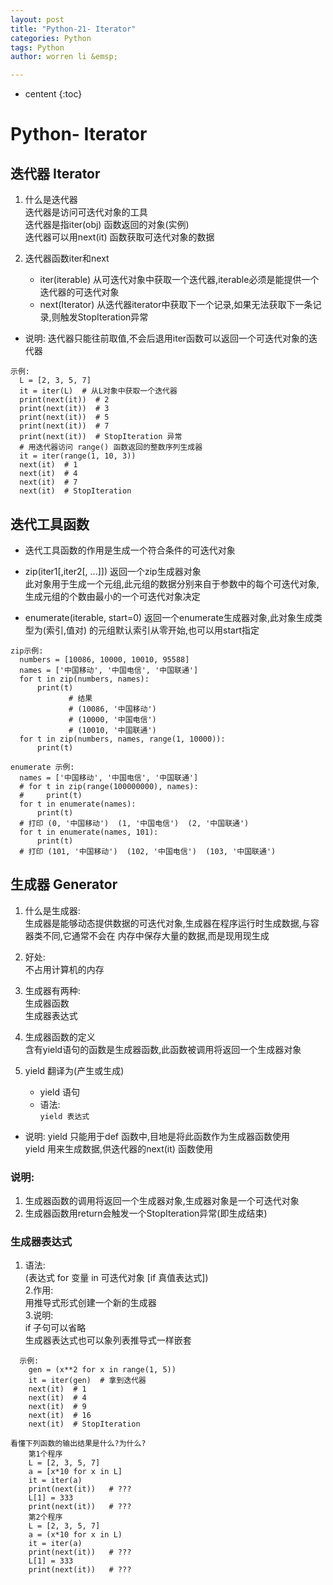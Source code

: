 ```yaml
---
layout: post
title: "Python-21- Iterator"
categories: Python
tags: Python 
author: worren li &emsp;

---
```


* centent
{:toc}

# Python- Iterator
## 迭代器 Iterator
1. 什么是迭代器  
   迭代器是访问可迭代对象的工具  
   迭代器是指iter(obj) 函数返回的对象(实例)  
   迭代器可以用next(it) 函数获取可迭代对象的数据  

2. 迭代器函数iter和next  
    * iter(iterable) 从可迭代对象中获取一个迭代器,iterable必须是能提供一个迭代器的可迭代对象  
    * next(Iterator)  从迭代器iterator中获取下一个记录,如果无法获取下一条记录,则触发StopIteration异常  

* 说明:
   迭代器只能往前取值,不会后退用iter函数可以返回一个可迭代对象的迭代器   
```
示例:
  L = [2, 3, 5, 7]
  it = iter(L)  # 从L对象中获取一个迭代器
  print(next(it))  # 2
  print(next(it))  # 3
  print(next(it))  # 5
  print(next(it))  # 7
  print(next(it))  # StopIteration 异常
  # 用迭代器访问 range() 函数返回的整数序列生成器
  it = iter(range(1, 10, 3))
  next(it)  # 1
  next(it)  # 4
  next(it)  # 7
  next(it)  # StopIteration
```
## 迭代工具函数
* 迭代工具函数的作用是生成一个符合条件的可迭代对象  

* zip(iter1[,iter2[, ...]])  返回一个zip生成器对象  
   此对象用于生成一个元组,此元组的数据分别来自于参数中的每个可迭代对象,生成元组的个数由最小的一个可迭代对象决定  

* enumerate(iterable, start=0)  返回一个enumerate生成器对象,此对象生成类型为(索引,值对) 的元组默认索引从零开始,也可以用start指定  

```
zip示例:
  numbers = [10086, 10000, 10010, 95588]
  names = ['中国移动', '中国电信', '中国联通']
  for t in zip(numbers, names):
      print(t)
             # 结果
             # (10086, '中国移动')
             # (10000, '中国电信')
             # (10010, '中国联通')
  for t in zip(numbers, names, range(1, 10000)):
      print(t)
```
```
enumerate 示例:
  names = ['中国移动', '中国电信', '中国联通']
  # for t in zip(range(100000000), names):
  #     print(t)
  for t in enumerate(names):
      print(t)
  # 打印 (0, '中国移动')  (1, '中国电信')  (2, '中国联通')
  for t in enumerate(names, 101):
      print(t)
  # 打印 (101, '中国移动')  (102, '中国电信')  (103, '中国联通')
```

## 生成器 Generator
1. 什么是生成器:  
   生成器是能够动态提供数据的可迭代对象,生成器在程序运行时生成数据,与容器类不同,它通常不会在  内存中保存大量的数据,而是现用现生成  

2. 好处:  
   不占用计算机的内存  

3. 生成器有两种:  
   生成器函数  
   生成器表达式  

3. 生成器函数的定义  
   含有yield语句的函数是生成器函数,此函数被调用将返回一个生成器对象  

4. yield 翻译为(产生或生成)   
    * yield 语句  
    * 语法:  
      `yield 表达式`
* 说明:
    yield 只能用于def 函数中,目地是将此函数作为生成器函数使用  
    yield 用来生成数据,供迭代器的next(it) 函数使用  

### 说明:
   1. 生成器函数的调用将返回一个生成器对象,生成器对象是一个可迭代对象  
   2. 生成器函数用return会触发一个StopIteration异常(即生成结束)  

### 生成器表达式
1. 语法:  
    (表达式 for 变量 in 可迭代对象 [if 真值表达式])  
2.作用:  
      用推导式形式创建一个新的生成器  
3.说明:   
      if 子句可以省略  
      生成器表达式也可以象列表推导式一样嵌套    
    
      
```
  示例:
    gen = (x**2 for x in range(1, 5))
    it = iter(gen)  # 拿到迭代器
    next(it)  # 1
    next(it)  # 4
    next(it)  # 9
    next(it)  # 16
    next(it)  # StopIteration
```

```
看懂下列函数的输出结果是什么?为什么?
    第1个程序
    L = [2, 3, 5, 7]
    a = [x*10 for x in L]
    it = iter(a)
    print(next(it))   # ???
    L[1] = 333
    print(next(it))   # ???
    第2个程序
    L = [2, 3, 5, 7]
    a = (x*10 for x in L)
    it = iter(a)
    print(next(it))   # ???
    L[1] = 333
    print(next(it))   # ???
```
